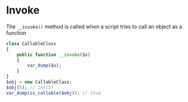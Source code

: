 # Invoke

The `__invoke()` method is called when a script tries to call an object as a function
```php
class CallableClass
{
    public function __invoke($x)
    {
        var_dump($x);
    }
}
$obj = new CallableClass;
$obj(5); // int(5)
var_dump(is_callable($obj)); // true
```
